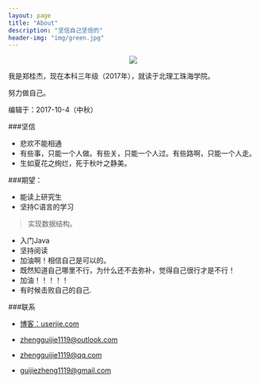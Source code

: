 ```yaml
---
layout: page
title: "About"
description: "坚信自己坚信的"
header-img: "img/green.jpg"
---
```



<center>
    <p><img src="http://7xlfkx.com1.z0.glb.clouddn.com/white2.jpg" align="center"></p>
</center>

我是郑桂杰，现在本科三年级（2017年），就读于北理工珠海学院。

努力做自己。
					
编辑于：2017-10-4（中秋）

###坚信


- 悲欢不能相通 
- 有些事，只能一个人做。有些关，只能一个人过。有些路啊，只能一个人走。
- 生如夏花之绚烂，死于秋叶之静美。


###期望：


- 能读上研究生
- 坚持C语言的学习
> 实现数据结构。
- 入门Java
- 坚持阅读
- 加油啊！相信自己是可以的。
- 既然知道自己哪里不行，为什么还不去弥补，觉得自己很行才是不行！
- 加油！！！！！
- 有时候击败自己的自己.


###联系

- [博客：userjie.com](userjie.com)

- zhengguijie1119@outlook.com
- zhengguijie1119@qq.com
- guijiezheng1119@gmail.com

